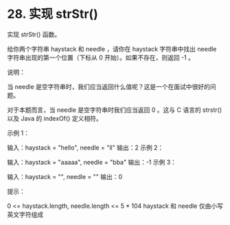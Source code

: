 # 28. 实现 strStr()
  实现 strStr() 函数。
  
  给你两个字符串 haystack 和 needle ，请你在 haystack 字符串中找出 needle 字符串出现的第一个位置（下标从 0 开始）。如果不存在，则返回  -1 。
  
   
  
  说明：
  
  当 needle 是空字符串时，我们应当返回什么值呢？这是一个在面试中很好的问题。
  
  对于本题而言，当 needle 是空字符串时我们应当返回 0 。这与 C 语言的 strstr() 以及 Java 的 indexOf() 定义相符。
  
   
  
  示例 1：
  
  输入：haystack = "hello", needle = "ll"
  输出：2
  示例 2：
  
  输入：haystack = "aaaaa", needle = "bba"
  输出：-1
  示例 3：
  
  输入：haystack = "", needle = ""
  输出：0
   
  
  提示：
  
  0 <= haystack.length, needle.length <= 5 * 104
  haystack 和 needle 仅由小写英文字符组成